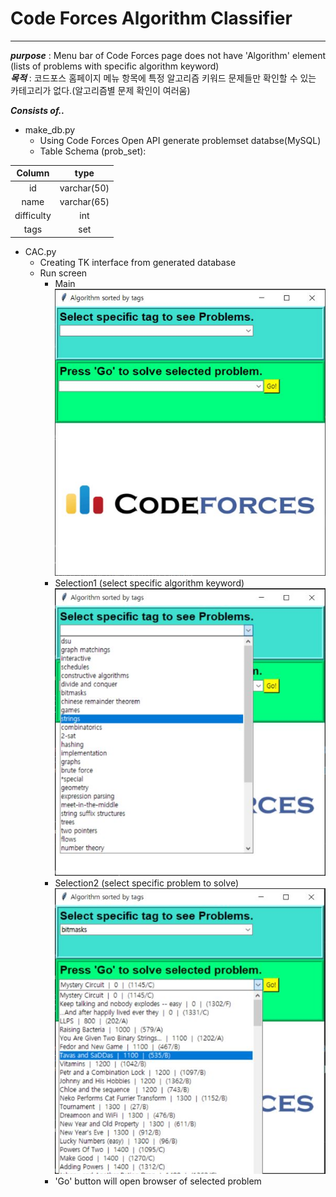 # Code Forces Algorithm Classifier  
***  
___purpose___ : Menu bar of Code Forces page does not have 'Algorithm' element (lists of problems with specific algorithm keyword)  
___목적___ : 코드포스 홈페이지 메뉴 항목에 특정 알고리즘 키워드 문제들만 확인할 수 있는 카테고리가 없다.(알고리즘별 문제 확인이 여러움)
 
___Consists of..___  
* make_db.py  
    - Using Code Forces Open API generate problemset databse(MySQL)  
    - Table Schema (prob_set):  

|  Column  |  type  |  
|  :--:  |  :--:  |  
|id|varchar(50)|  
|name|varchar(65)|  
|difficulty|int|  
|tags|set|  

* CAC.py  
    - Creating TK interface from generated database  
    - Run screen  
        - Main  
![runmain](./img/run_main.png)
        - Selection1 (select specific algorithm keyword)  
![sel1](./img/selection1.png)
        - Selection2 (select specific problem to solve)  
![sel2](./img/selection2.png)  
        - 'Go' button will open browser of selected problem  
    
